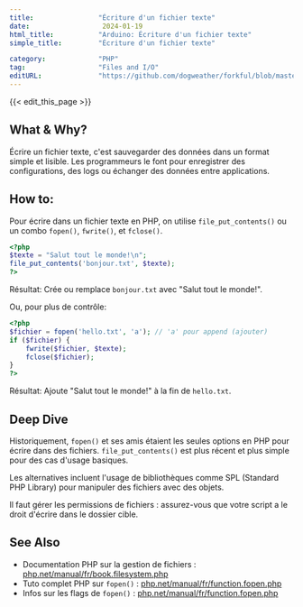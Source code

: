 ```yaml
---
title:                "Écriture d'un fichier texte"
date:                  2024-01-19
html_title:           "Arduino: Écriture d'un fichier texte"
simple_title:         "Écriture d'un fichier texte"

category:             "PHP"
tag:                  "Files and I/O"
editURL:              "https://github.com/dogweather/forkful/blob/master/content/fr/php/writing-a-text-file.md"
---
```


{{< edit_this_page >}}

## What & Why?
Écrire un fichier texte, c'est sauvegarder des données dans un format simple et lisible. Les programmeurs le font pour enregistrer des configurations, des logs ou échanger des données entre applications.

## How to:
Pour écrire dans un fichier texte en PHP, on utilise `file_put_contents()` ou un combo `fopen()`, `fwrite()`, et `fclose()`.

```PHP
<?php
$texte = "Salut tout le monde!\n";
file_put_contents('bonjour.txt', $texte);
?>
```

Résultat: Crée ou remplace `bonjour.txt` avec "Salut tout le monde!".

Ou, pour plus de contrôle:

```PHP
<?php
$fichier = fopen('hello.txt', 'a'); // 'a' pour append (ajouter)
if ($fichier) {
    fwrite($fichier, $texte);
    fclose($fichier);
}
?>
```

Résultat: Ajoute "Salut tout le monde!" à la fin de `hello.txt`.

## Deep Dive
Historiquement, `fopen()` et ses amis étaient les seules options en PHP pour écrire dans des fichiers. `file_put_contents()` est plus récent et plus simple pour des cas d'usage basiques.

Les alternatives incluent l'usage de bibliothèques comme SPL (Standard PHP Library) pour manipuler des fichiers avec des objets.

Il faut gérer les permissions de fichiers : assurez-vous que votre script a le droit d'écrire dans le dossier cible.

## See Also
- Documentation PHP sur la gestion de fichiers : [php.net/manual/fr/book.filesystem.php](https://www.php.net/manual/fr/book.filesystem.php)
- Tuto complet PHP sur `fopen()` : [php.net/manual/fr/function.fopen.php](https://www.php.net/manual/fr/function.fopen.php)
- Infos sur les flags de `fopen()` : [php.net/manual/fr/function.fopen.php](https://www.php.net/manual/fr/function.fopen.php#refsect1-function.fopen-parameters)
